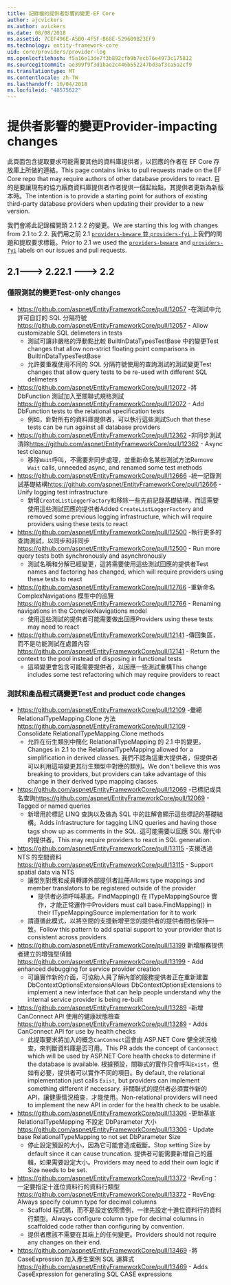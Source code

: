 ```yaml
---
title: 記錄檔的提供者影響的變更-EF Core
author: ajcvickers
ms.author: avickers
ms.date: 08/08/2018
ms.assetid: 7CEF496E-A5B0-4F5F-B68E-529609B23EF9
ms.technology: entity-framework-core
uid: core/providers/provider-log
ms.openlocfilehash: f5a16e13de7f3b892cfb9b7ecb76e4973c175812
ms.sourcegitcommit: ae399f9f3d1bae2c446b552247bd3af3ca5a2cf9
ms.translationtype: MT
ms.contentlocale: zh-TW
ms.lasthandoff: 10/04/2018
ms.locfileid: "48575622"
---
```

# <a name="provider-impacting-changes"></a><span data-ttu-id="5d20e-102">提供者影響的變更</span><span class="sxs-lookup"><span data-stu-id="5d20e-102">Provider-impacting changes</span></span>

<span data-ttu-id="5d20e-103">此頁面包含提取要求可能需要其他的資料庫提供者，以回應的作者在 EF Core 存放庫上所做的連結。</span><span class="sxs-lookup"><span data-stu-id="5d20e-103">This page contains links to pull requests made on the EF Core repo that may require authors of other database providers to react.</span></span> <span data-ttu-id="5d20e-104">目的是要讓現有的協力廠商資料庫提供者作者提供一個起始點，其提供者更新為新版本時。</span><span class="sxs-lookup"><span data-stu-id="5d20e-104">The intention is to provide a starting point for authors of existing third-party database providers when updating their provider to a new version.</span></span>

<span data-ttu-id="5d20e-105">我們會將此記錄檔開頭 2.1 2.2 的變更。</span><span class="sxs-lookup"><span data-stu-id="5d20e-105">We are starting this log with changes from 2.1 to 2.2.</span></span> <span data-ttu-id="5d20e-106">我們用之前 2.1 [ `providers-beware` ](https://github.com/aspnet/EntityFrameworkCore/labels/providers-beware)並[ `providers-fyi` ](https://github.com/aspnet/EntityFrameworkCore/labels/providers-fyi)上我們的問題和提取要求標籤。</span><span class="sxs-lookup"><span data-stu-id="5d20e-106">Prior to 2.1 we used the [`providers-beware`](https://github.com/aspnet/EntityFrameworkCore/labels/providers-beware) and [`providers-fyi`](https://github.com/aspnet/EntityFrameworkCore/labels/providers-fyi) labels on our issues and pull requests.</span></span>

## <a name="21-----22"></a><span data-ttu-id="5d20e-107">2.1---> 2.2</span><span class="sxs-lookup"><span data-stu-id="5d20e-107">2.1 ---> 2.2</span></span>

### <a name="test-only-changes"></a><span data-ttu-id="5d20e-108">僅限測試的變更</span><span class="sxs-lookup"><span data-stu-id="5d20e-108">Test-only changes</span></span>

* <span data-ttu-id="5d20e-109">https://github.com/aspnet/EntityFrameworkCore/pull/12057 -在測試中允許可自訂的 SQL 分隔符號</span><span class="sxs-lookup"><span data-stu-id="5d20e-109">https://github.com/aspnet/EntityFrameworkCore/pull/12057 - Allow customizable SQL delimeters in tests</span></span>
  * <span data-ttu-id="5d20e-110">測試可讓非嚴格的浮動點比較 BuiltInDataTypesTestBase 中的變更</span><span class="sxs-lookup"><span data-stu-id="5d20e-110">Test changes that allow non-strict floating point comparisons in BuiltInDataTypesTestBase</span></span>
  * <span data-ttu-id="5d20e-111">允許要重複使用不同的 SQL 分隔符號使用的查詢測試的測試變更</span><span class="sxs-lookup"><span data-stu-id="5d20e-111">Test changes that allow query tests to be re-used with different SQL delimeters</span></span>
* <span data-ttu-id="5d20e-112">https://github.com/aspnet/EntityFrameworkCore/pull/12072 -將 DbFunction 測試加入至關聯式規格測試</span><span class="sxs-lookup"><span data-stu-id="5d20e-112">https://github.com/aspnet/EntityFrameworkCore/pull/12072 - Add DbFunction tests to the relational specification tests</span></span>
  * <span data-ttu-id="5d20e-113">例如，針對所有的資料庫提供者，可以執行這些測試</span><span class="sxs-lookup"><span data-stu-id="5d20e-113">Such that these tests can be run against all database providers</span></span>
* <span data-ttu-id="5d20e-114">https://github.com/aspnet/EntityFrameworkCore/pull/12362 -非同步測試清除</span><span class="sxs-lookup"><span data-stu-id="5d20e-114">https://github.com/aspnet/EntityFrameworkCore/pull/12362 - Async test cleanup</span></span>
  * <span data-ttu-id="5d20e-115">移除`Wait`呼叫，不需要非同步處理，並重新命名某些測試方法</span><span class="sxs-lookup"><span data-stu-id="5d20e-115">Remove `Wait` calls, unneeded async, and renamed some test methods</span></span>
* <span data-ttu-id="5d20e-116">https://github.com/aspnet/EntityFrameworkCore/pull/12666 -統一記錄測試基礎結構</span><span class="sxs-lookup"><span data-stu-id="5d20e-116">https://github.com/aspnet/EntityFrameworkCore/pull/12666 - Unify logging test infrastructure</span></span>
  * <span data-ttu-id="5d20e-117">新增`CreateListLoggerFactory`和移除一些先前記錄基礎結構，而這需要使用這些測試回應的提供者</span><span class="sxs-lookup"><span data-stu-id="5d20e-117">Added `CreateListLoggerFactory` and removed some previous logging infrastructure, which will require providers using these tests to react</span></span>
* <span data-ttu-id="5d20e-118">https://github.com/aspnet/EntityFrameworkCore/pull/12500 -執行更多的查詢測試，以同步和非同步</span><span class="sxs-lookup"><span data-stu-id="5d20e-118">https://github.com/aspnet/EntityFrameworkCore/pull/12500 - Run more query tests both synchronously and asynchronously</span></span>
  * <span data-ttu-id="5d20e-119">測試名稱和分解已經變更，這將需要使用這些測試回應的提供者</span><span class="sxs-lookup"><span data-stu-id="5d20e-119">Test names and factoring has changed, which will require providers using these tests to react</span></span>
* <span data-ttu-id="5d20e-120">https://github.com/aspnet/EntityFrameworkCore/pull/12766 -重新命名 ComplexNavigations 模型中的巡覽</span><span class="sxs-lookup"><span data-stu-id="5d20e-120">https://github.com/aspnet/EntityFrameworkCore/pull/12766 - Renaming navigations in the ComplexNavigations model</span></span>
  * <span data-ttu-id="5d20e-121">使用這些測試的提供者可能需要做出回應</span><span class="sxs-lookup"><span data-stu-id="5d20e-121">Providers using these tests may need to react</span></span>
* <span data-ttu-id="5d20e-122">https://github.com/aspnet/EntityFrameworkCore/pull/12141 -傳回集區，而不是功能測試在處置內容</span><span class="sxs-lookup"><span data-stu-id="5d20e-122">https://github.com/aspnet/EntityFrameworkCore/pull/12141 - Return the context to the pool instead of disposing in functional tests</span></span>
  * <span data-ttu-id="5d20e-123">這項變更會包含可能需要提供者，以因應一些測試重構</span><span class="sxs-lookup"><span data-stu-id="5d20e-123">This change includes some test refactoring which may require providers to react</span></span>


### <a name="test-and-product-code-changes"></a><span data-ttu-id="5d20e-124">測試和產品程式碼變更</span><span class="sxs-lookup"><span data-stu-id="5d20e-124">Test and product code changes</span></span>

* <span data-ttu-id="5d20e-125">https://github.com/aspnet/EntityFrameworkCore/pull/12109 -彙總 RelationalTypeMapping.Clone 方法</span><span class="sxs-lookup"><span data-stu-id="5d20e-125">https://github.com/aspnet/EntityFrameworkCore/pull/12109 - Consolidate RelationalTypeMapping.Clone methods</span></span>
  * <span data-ttu-id="5d20e-126">允許在衍生類別中簡化 RelationalTypeMapping 的 2.1 中的變更。</span><span class="sxs-lookup"><span data-stu-id="5d20e-126">Changes in 2.1 to the RelationalTypeMapping allowed for a simplification in derived classes.</span></span> <span data-ttu-id="5d20e-127">我們不認為這重大提供者，但提供者可以利用這項變更其衍生類型中對應的類別。</span><span class="sxs-lookup"><span data-stu-id="5d20e-127">We don't believe this was breaking to providers, but providers can take advantage of this change in their derived type mapping classes.</span></span>
* <span data-ttu-id="5d20e-128">https://github.com/aspnet/EntityFrameworkCore/pull/12069 -已標記或具名查詢</span><span class="sxs-lookup"><span data-stu-id="5d20e-128">https://github.com/aspnet/EntityFrameworkCore/pull/12069 - Tagged or named queries</span></span>
  * <span data-ttu-id="5d20e-129">新增用於標記 LINQ 查詢以及做為 SQL 中的註解會顯示這些標記的基礎結構。</span><span class="sxs-lookup"><span data-stu-id="5d20e-129">Adds infrastructure for tagging LINQ queries and having those tags show up as comments in the SQL.</span></span> <span data-ttu-id="5d20e-130">這可能需要以回應 SQL 層代中的提供者。</span><span class="sxs-lookup"><span data-stu-id="5d20e-130">This may require providers to react in SQL generation.</span></span>
* <span data-ttu-id="5d20e-131">https://github.com/aspnet/EntityFrameworkCore/pull/13115 -支援透過 NTS 的空間資料</span><span class="sxs-lookup"><span data-stu-id="5d20e-131">https://github.com/aspnet/EntityFrameworkCore/pull/13115 - Support spatial data via NTS</span></span>
  * <span data-ttu-id="5d20e-132">讓型別對應和成員轉譯外部提供者註冊</span><span class="sxs-lookup"><span data-stu-id="5d20e-132">Allows type mappings and member translators to be registered outside of the provider</span></span>
    * <span data-ttu-id="5d20e-133">提供者必須呼叫基底。FindMapping() 在 ITypeMappingSource 實作，才能正常運作中</span><span class="sxs-lookup"><span data-stu-id="5d20e-133">Providers must call base.FindMapping() in their ITypeMappingSource implementation for it to work</span></span>
  * <span data-ttu-id="5d20e-134">請遵循此模式，以將空間的支援新增至您的提供者的提供者間也保持一致。</span><span class="sxs-lookup"><span data-stu-id="5d20e-134">Follow this pattern to add spatial support to your provider that is consistent across providers.</span></span>
* <span data-ttu-id="5d20e-135">https://github.com/aspnet/EntityFrameworkCore/pull/13199 新增服務提供者建立的增強型偵錯</span><span class="sxs-lookup"><span data-stu-id="5d20e-135">https://github.com/aspnet/EntityFrameworkCore/pull/13199 - Add enhanced debugging for service provider creation</span></span>
  * <span data-ttu-id="5d20e-136">可讓實作新的介面，可協助人員了解內部的服務提供者正在重新建置 DbContextOptionsExtensions</span><span class="sxs-lookup"><span data-stu-id="5d20e-136">Allows DbContextOptionsExtensions to implement a new interface that can help people understand why the internal service provider is being re-built</span></span>
* <span data-ttu-id="5d20e-137">https://github.com/aspnet/EntityFrameworkCore/pull/13289 -新增 CanConnect API 使用的健康狀態檢查</span><span class="sxs-lookup"><span data-stu-id="5d20e-137">https://github.com/aspnet/EntityFrameworkCore/pull/13289 - Adds CanConnect API for use by health checks</span></span>
  * <span data-ttu-id="5d20e-138">此提取要求將加入的概念`CanConnect`這會由 ASP.NET Core 健全狀況檢查，來判斷資料庫是否可用。</span><span class="sxs-lookup"><span data-stu-id="5d20e-138">This PR adds the concept of `CanConnect` which will be used by ASP.NET Core health checks to determine if the database is available.</span></span> <span data-ttu-id="5d20e-139">根據預設，關聯式的實作只會呼叫`Exist`，但如有必要，提供者可以實作不同的項目。</span><span class="sxs-lookup"><span data-stu-id="5d20e-139">By default, the relational implementation just calls `Exist`, but providers can implement something different if necessary.</span></span> <span data-ttu-id="5d20e-140">非關聯式的提供者必須實作新的 API，讓健康情況檢查，才能使用。</span><span class="sxs-lookup"><span data-stu-id="5d20e-140">Non-relational providers will need to implement the new API in order for the health check to be usable.</span></span>
* <span data-ttu-id="5d20e-141">https://github.com/aspnet/EntityFrameworkCore/pull/13306 -更新基底 RelationalTypeMapping 不設定 DbParameter 大小</span><span class="sxs-lookup"><span data-stu-id="5d20e-141">https://github.com/aspnet/EntityFrameworkCore/pull/13306 - Update base RelationalTypeMapping to not set DbParameter Size</span></span>
  * <span data-ttu-id="5d20e-142">停止設定預設的大小，因為它可能會造成截斷。</span><span class="sxs-lookup"><span data-stu-id="5d20e-142">Stop setting Size by default since it can cause truncation.</span></span> <span data-ttu-id="5d20e-143">提供者可能需要新增自己的邏輯，如果需要設定大小。</span><span class="sxs-lookup"><span data-stu-id="5d20e-143">Providers may need to add their own logic if Size needs to be set.</span></span>
* <span data-ttu-id="5d20e-144">https://github.com/aspnet/EntityFrameworkCore/pull/13372 -RevEng： 一定要指定十進位資料行的資料行類型</span><span class="sxs-lookup"><span data-stu-id="5d20e-144">https://github.com/aspnet/EntityFrameworkCore/pull/13372 - RevEng: Always specify column type for decimal columns</span></span>
  * <span data-ttu-id="5d20e-145">Scaffold 程式碼，而不是設定依照慣例，一律先設定十進位資料行的資料行類型。</span><span class="sxs-lookup"><span data-stu-id="5d20e-145">Always configure column type for decimal columns in scaffolded code rather than configuring by convention.</span></span>
  * <span data-ttu-id="5d20e-146">提供者應該不需要在其端上的任何變更。</span><span class="sxs-lookup"><span data-stu-id="5d20e-146">Providers should not require any changes on their end.</span></span>
* <span data-ttu-id="5d20e-147">https://github.com/aspnet/EntityFrameworkCore/pull/13469 -將 CaseExpression 加入產生案例 SQL 運算式</span><span class="sxs-lookup"><span data-stu-id="5d20e-147">https://github.com/aspnet/EntityFrameworkCore/pull/13469 - Adds CaseExpression for generating SQL CASE expressions</span></span>
